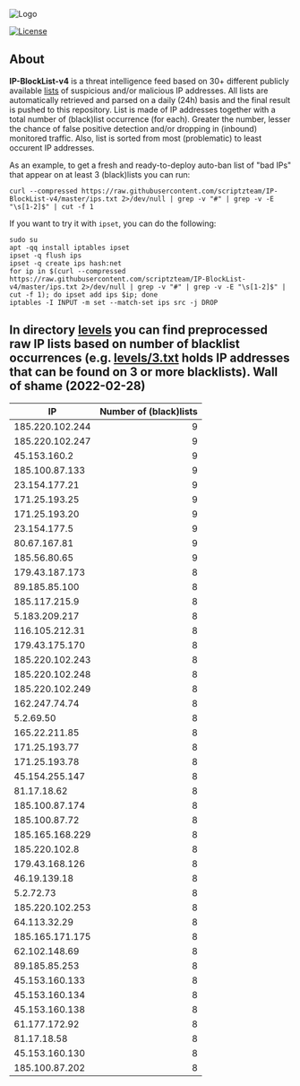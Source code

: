 ![Logo](https://i.imgur.com/PyKLAe7.png)

[![License](https://img.shields.io/badge/license-The_Unlicense-red.svg)](https://unlicense.org/)

About
----

**IP-BlockList-v4** is a threat intelligence feed based on 30+ different publicly available [lists](https://github.com/stamparm/maltrail) of suspicious and/or malicious IP addresses. All lists are automatically retrieved and parsed on a daily (24h) basis and the final result is pushed to this repository. List is made of IP addresses together with a total number of (black)list occurrence (for each). Greater the number, lesser the chance of false positive detection and/or dropping in (inbound) monitored traffic. Also, list is sorted from most (problematic) to least occurent IP addresses.

As an example, to get a fresh and ready-to-deploy auto-ban list of "bad IPs" that appear on at least 3 (black)lists you can run:

```
curl --compressed https://raw.githubusercontent.com/scriptzteam/IP-BlockList-v4/master/ips.txt 2>/dev/null | grep -v "#" | grep -v -E "\s[1-2]$" | cut -f 1
```

If you want to try it with `ipset`, you can do the following:

```
sudo su
apt -qq install iptables ipset
ipset -q flush ips
ipset -q create ips hash:net
for ip in $(curl --compressed https://raw.githubusercontent.com/scriptzteam/IP-BlockList-v4/master/ips.txt 2>/dev/null | grep -v "#" | grep -v -E "\s[1-2]$" | cut -f 1); do ipset add ips $ip; done
iptables -I INPUT -m set --match-set ips src -j DROP
```

In directory [levels](levels) you can find preprocessed raw IP lists based on number of blacklist occurrences (e.g. [levels/3.txt](levels/3.txt) holds IP addresses that can be found on 3 or more blacklists).
Wall of shame (2022-02-28)
----

|IP|Number of (black)lists|
|---|--:|
185.220.102.244|9
185.220.102.247|9
45.153.160.2|9
185.100.87.133|9
23.154.177.21|9
171.25.193.25|9
171.25.193.20|9
23.154.177.5|9
80.67.167.81|9
185.56.80.65|9
179.43.187.173|8
89.185.85.100|8
185.117.215.9|8
5.183.209.217|8
116.105.212.31|8
179.43.175.170|8
185.220.102.243|8
185.220.102.248|8
185.220.102.249|8
162.247.74.74|8
5.2.69.50|8
165.22.211.85|8
171.25.193.77|8
171.25.193.78|8
45.154.255.147|8
81.17.18.62|8
185.100.87.174|8
185.100.87.72|8
185.165.168.229|8
185.220.102.8|8
179.43.168.126|8
46.19.139.18|8
5.2.72.73|8
185.220.102.253|8
64.113.32.29|8
185.165.171.175|8
62.102.148.69|8
89.185.85.253|8
45.153.160.133|8
45.153.160.134|8
45.153.160.138|8
61.177.172.92|8
81.17.18.58|8
45.153.160.130|8
185.100.87.202|8
